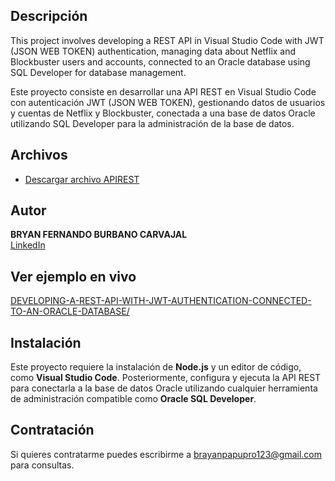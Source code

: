 ## Descripción
This project involves developing a REST API in Visual Studio Code with JWT (JSON WEB TOKEN) authentication, managing data about Netflix and Blockbuster users and accounts, connected to an Oracle database using SQL Developer for database management.

Este proyecto consiste en desarrollar una API REST en Visual Studio Code con autenticación JWT (JSON WEB TOKEN), gestionando datos de usuarios y cuentas de Netflix y Blockbuster, conectada a una base de datos Oracle utilizando SQL Developer para la administración de la base de datos.

## Archivos

- [Descargar archivo APIREST](personas_usuario_apirest_node.js.zip)

## Autor
**BRYAN FERNANDO BURBANO CARVAJAL**  
[LinkedIn](https://www.linkedin.com/in/bryanburbanocarvajal)  

## Ver ejemplo en vivo
[DEVELOPING-A-REST-API-WITH-JWT-AUTHENTICATION-CONNECTED-TO-AN-ORACLE-DATABASE/](https://bryancarvajal24.github.io/DEVELOPING-A-REST-API-WITH-JWT-AUTHENTICATION-CONNECTED-TO-AN-ORACLE-DATABASE/)

## Instalación
Este proyecto requiere la instalación de **Node.js** y un editor de código, como **Visual Studio Code**. Posteriormente, configura y ejecuta la API REST para conectarla a la base de datos Oracle utilizando cualquier herramienta de administración compatible como **Oracle SQL Developer**.


## Contratación
Si quieres contratarme puedes escribirme a brayanpapupro123@gmail.com para consultas.
